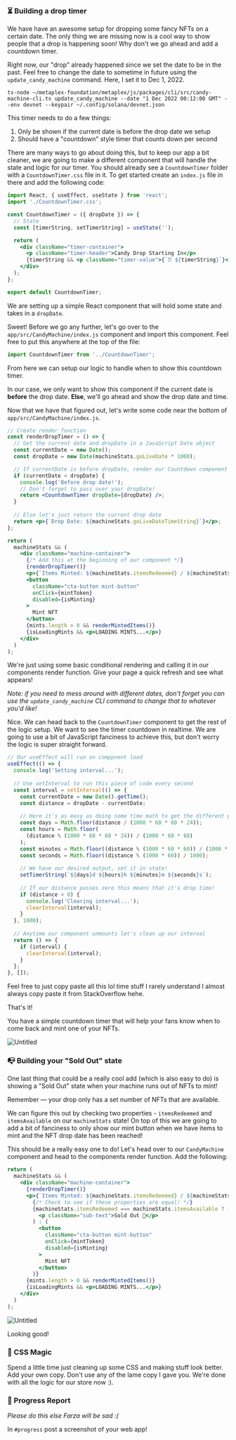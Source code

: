 ### ⏳ Building a drop timer

We have have an awesome setup for dropping some fancy NFTs on a certain date. The only thing we are missing now is a cool way to show people that a drop is happening soon! Why don't we go ahead and add a countdown timer.

Right now, our "drop" already happened since we set the date to be in the past. Feel free to change the date to sometime in future using the `update_candy_machine` command. Here, I set it to Dec 1, 2022.

```plaintext
ts-node ~/metaplex-foundation/metaplex/js/packages/cli/src/candy-machine-cli.ts update_candy_machine --date "1 Dec 2022 00:12:00 GMT" --env devnet --keypair ~/.config/solana/devnet.json
```

This timer needs to do a few things:

1. Only be shown if the current date is before the drop date we setup
2. Should have a "countdown" style timer that counts down per second

There are many ways to go about doing this, but to keep our app a bit cleaner, we are going to make a different component that will handle the state and logic for our timer. You should already see a `CountdownTimer` folder with a `CountdownTimer.css` file in it. To get started create an `index.js` file in there and add the following code:

```jsx
import React, { useEffect, useState } from 'react';
import './CountdownTimer.css';

const CountdownTimer = ({ dropDate }) => {
  // State
  const [timerString, setTimerString] = useState('');

  return (
    <div className="timer-container">
      <p className="timer-header">Candy Drop Starting In</p>
      {timerString && <p className="timer-value">{`⏰ ${timerString}`}</p>}
    </div>
  );
};

export default CountdownTimer;
```

We are setting up a simple React component that will hold some state and takes in a `dropDate`.

Sweet! Before we go any further, let's go over to the `app/src/CandyMachine/index.js` component and import this component. Feel free to put this anywhere at the top of the file:

```jsx
import CountdownTimer from '../CountdownTimer';
```

From here we can setup our logic to handle when to show this countdown timer.

In our case, we only want to show this component if the current date is **before** the drop date. **Else**, we'll go ahead and show the drop date and time.

Now that we have that figured out, let's write some code near the bottom of `app/src/CandyMachine/index.js`.

```jsx
// Create render function
const renderDropTimer = () => {
  // Get the current date and dropDate in a JavaScript Date object
  const currentDate = new Date();
  const dropDate = new Date(machineStats.goLiveDate * 1000);

  // If currentDate is before dropDate, render our Countdown component
  if (currentDate < dropDate) {
    console.log('Before drop date!');
    // Don't forget to pass over your dropDate!
    return <CountdownTimer dropDate={dropDate} />;
  }
  
  // Else let's just return the current drop date
  return <p>{`Drop Date: ${machineStats.goLiveDateTimeString}`}</p>;
};

return (
  machineStats && (
    <div className="machine-container">
      {/* Add this at the beginning of our component */}
      {renderDropTimer()}
      <p>{`Items Minted: ${machineStats.itemsRedeemed} / ${machineStats.itemsAvailable}`}</p>
      <button
        className="cta-button mint-button"
        onClick={mintToken}
        disabled={isMinting}
      >
        Mint NFT
      </button>
      {mints.length > 0 && renderMintedItems()}
      {isLoadingMints && <p>LOADING MINTS...</p>}
    </div>
  )
);
```

We're just using some basic conditional rendering and calling it in our components render function. Give your page a quick refresh and see what appears!

*Note: if you need to mess around with different dates, don't forget you can use the `update_candy_machine` CLI command to change that to whatever you'd like!* 

Nice. We can head back to the `CountdownTimer` component to get the rest of the logic setup. We want to see the timer countdown in realtime. We are going to use a bit of JavaScript fanciness to achieve this, but don't worry the logic is super straight forward.

```jsx
// Our useEffect will run on comppnent load
useEffect(() => {
  console.log('Setting interval...');
  
  // Use setInterval to run this piece of code every second
  const interval = setInterval(() => {
    const currentDate = new Date().getTime();
    const distance = dropDate - currentDate;
    
    // Here it's as easy as doing some time math to get the different properties
    const days = Math.floor(distance / (1000 * 60 * 60 * 24));
    const hours = Math.floor(
      (distance % (1000 * 60 * 60 * 24)) / (1000 * 60 * 60)
    );
    const minutes = Math.floor((distance % (1000 * 60 * 60)) / (1000 * 60));
    const seconds = Math.floor((distance % (1000 * 60)) / 1000);
    
    // We have our desired output, set it in state!
    setTimerString(`${days}d ${hours}h ${minutes}m ${seconds}s`);
    
    // If our distance passes zero this means that it's drop time!
    if (distance < 0) {
      console.log('Clearing interval...');
      clearInterval(interval);
    }
  }, 1000);
  
  // Anytime our component unmounts let's clean up our interval
  return () => {
    if (interval) {
      clearInterval(interval);
    }
  };
}, []);
```

Feel free to just copy paste all this lol time stuff I rarely understand I almost always copy paste it from StackOverflow hehe.

That's it!

You have a simple countdown timer that will help your fans know when to come back and mint one of your NFTs.

![Untitled](https://i.imgur.com/OINimrr.png)

### 📭 Building your "Sold Out" state

One last thing that could be a really cool add (which is also easy to do) is showing a "Sold Out" state when your machine runs out of NFTs to mint!

Remember — your drop only has a set number of NFTs that are available. 

We can figure this out by checking two properties - `itemsRedeemed` and `itemsAvailable` on our `machineStats` state! On top of this we are going to add a bit of fanciness to only show our mint button when we have items to mint and the NFT drop date has been reached!

This should be a really easy one to do! Let's head over to our `CandyMachine` component and head to the components render function. Add the following:

```jsx
return (
  machineStats && (
    <div className="machine-container">
      {renderDropTimer()}
      <p>{`Items Minted: ${machineStats.itemsRedeemed} / ${machineStats.itemsAvailable}`}</p>
        {/* Check to see if these properties are equal! */}
        {machineStats.itemsRedeemed === machineStats.itemsAvailable ? (
          <p className="sub-text">Sold Out 🙊</p>
        ) : (
          <button
            className="cta-button mint-button"
            onClick={mintToken}
            disabled={isMinting}
          >
            Mint NFT
          </button>
        )}
      {mints.length > 0 && renderMintedItems()}
      {isLoadingMints && <p>LOADING MINTS...</p>}
    </div>
  )
);
```

![Untitled](https://i.imgur.com/fYEzoeg.png)

Looking good!

### 🎨 CSS Magic

Spend a little time just cleaning up some CSS and making stuff look better. Add your own copy. Don't use any of the lame copy I gave you. We're done with all the logic for our store now :).

### 🚨 Progress Report

*Please do this else Farza will be sad :(*

In `#progress` post a screenshot of your web app!
